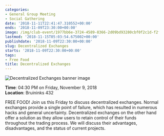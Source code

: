 ```yaml
---
categories:
- General Group Meeting
- Social Gathering
date: '2018-11-11T22:41:47.310552+00:00'
ends: '2018-11-09T23:30:00+00:00'
image: /img/club-event/1977bb6e-3724-4589-8366-2d09bd93280cbf0f2c1d-f2ff-40ce-a7c2-8023e0dd92fb.png
lastmod: '2018-11-15T05:03:54.675002+00:00'
publishdate: '2018-11-09T22:30:00+00:00'
slug: Decentralized Exchanges
starts: '2018-11-09T22:30:00+00:00'
tags:
- Free Food
title: Decentralized Exchanges
---
```


<img src="/img/club-event/1977bb6e-3724-4589-8366-2d09bd93280cbf0f2c1d-f2ff-40ce-a7c2-8023e0dd92fb.png" alt="Decentralized Exchanges banner image" /><br>
    <p class="eventInfo">
        <strong>Time</strong>: 04:30 PM on Friday, November  9, 2018<br>
        <strong>Location</strong>: Bruininks 432
    </p>
    <p>FREE FOOD!&nbsp;Join us this Friday to discuss decentralized exchanges. Normal exchanges provide a single point of failure, which has resulted in numerous hacks and general uncertainty. Decentralized exchanges on the other hand offer a solution as they allow users to retain control of their funds throughout the trading process. We will discuss their advantages, disadvantages, and the status of current projects.</p>